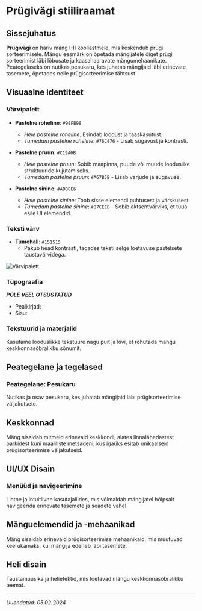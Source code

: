 # Prügivägi stiiliraamat

## Sissejuhatus

**Prügivägi** on hariv mäng I-II kooliastmele, mis keskendub prügi sorteerimisele. Mängu eesmärk on õpetada mängijatele õiget prügi sorteerimist läbi lõbusate ja kaasahaaravate mängumehaanikate. Peategelaseks on nutikas pesukaru, kes juhatab mängijaid läbi erinevate tasemete, õpetades neile prügisorteerimise tähtsust.

## Visuaalne identiteet

### Värvipalett

- **Pastelne roheline**: `#98FB98`
  - *Hele pastelne roheline*: Esindab loodust ja taaskasutust.
  - *Tumedam pastelne roheline*: `#76C476` - Lisab sügavust ja kontrasti.

- **Pastelne pruun**: `#C19A6B`
  - *Hele pastelne pruun*: Sobib maapinna, puude või muude looduslike struktuuride kujutamiseks.
  - *Tumedam pastelne pruun*: `#A67B5B` - Lisab varjude ja sügavuse.

- **Pastelne sinine**: `#ADD8E6`
  - *Hele pastelne sinine*: Toob sisse elemendi puhtusest ja värskusest.
  - *Tumedam pastelne sinine*: `#87CEEB` - Sobib aktsentvärviks, et tuua esile UI elemendid.


### Teksti värv

- **Tumehall**: `#151515`
  - Pakub head kontrasti, tagades teksti selge loetavuse pastelsete taustavärvidega.

![Värvipalett](/assets/images/Värvipalett.png "Värvipalett")

### Tüpograafia

***POLE VEEL OTSUSTATUD***

- Pealkirjad:
- Sisu:

### Tekstuurid ja materjalid

Kasutame looduslikke tekstuure nagu puit ja kivi, et rõhutada mängu keskkonnasõbralikku sõnumit.

## Peategelane ja tegelased

### Peategelane: Pesukaru

Nutikas ja osav pesukaru, kes juhatab mängijaid läbi prügisorteerimise väljakutsete.

## Keskkonnad

Mäng sisaldab mitmeid erinevaid keskkondi, alates linnalähedastest parkidest kuni maaliliste metsadeni, kus igaüks esitab unikaalseid prügisorteerimise väljakutseid.

## UI/UX Disain

### Menüüd ja navigeerimine

Lihtne ja intuitiivne kasutajaliides, mis võimaldab mängijatel hõlpsalt navigeerida erinevate tasemete ja seadete vahel.

## Mänguelemendid ja -mehaanikad

Mäng sisaldab erinevaid prügisorteerimise mehaanikaid, mis muutuvad keerukamaks, kui mängija edeneb läbi tasemete.

## Heli disain

Taustamuusika ja heliefektid, mis toetavad mängu keskkonnasõbralikku teemat.

---

*Uuendatud: 05.02.2024*
